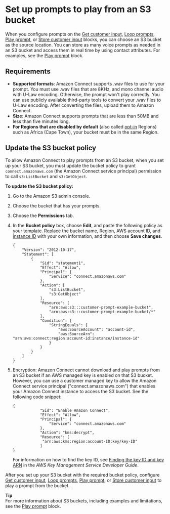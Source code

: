 # Set up prompts to play from an S3 bucket<a name="setup-prompts-s3"></a>

When you configure prompts on the [Get customer input](get-customer-input.md), [Loop prompts](loop-prompts.md), [Play prompt](play.md), or [Store customer input](store-customer-input.md) blocks, you can choose an S3 bucket as the source location\. You can store as many voice prompts as needed in an S3 bucket and access them in real time by using contact attributes\. For examples, see the [Play prompt](play.md) block\. 

## Requirements<a name="format-prompts-s3"></a>
+ **Supported formats**: Amazon Connect supports \.wav files to use for your prompt\. You must use \.wav files that are 8KHz, and mono channel audio with U\-Law encoding\. Otherwise, the prompt won't play correctly\. You can use publicly available third\-party tools to convert your \.wav files to U\-Law encoding\. After converting the files, upload them to Amazon Connect\.
+ **Size**: Amazon Connect supports prompts that are less than 50MB and less than five minutes long\.
+ **For Regions that are disabled by default** \(also called [opt\-in](https://docs.aws.amazon.com/general/latest/gr/rande-manage.html) Regions\) such as Africa \(Cape Town\), your bucket must be in the same Region\.

## Update the S3 bucket policy<a name="bucket-policy-prompts-s3"></a>

To allow Amazon Connect to play prompts from an S3 bucket, when you set up your S3 bucket, you must update the bucket policy to grant `connect.amazonaws.com` \(the Amazon Connect service principal\) permission to call `s3:ListBucket` and `s3:GetObject`\. 

**To update the S3 bucket policy:**

1. Go to the Amazon S3 admin console\. 

1. Choose the bucket that has your prompts\.

1. Choose the **Permissions** tab\.

1. In the **Bucket policy** box, choose **Edit**, and paste the following policy as your template\. Replace the bucket name, Region, AWS account ID, and [instance ID](find-instance-arn.md) with your own information, and then choose **Save changes**\. 

   ```
   {
       "Version": "2012-10-17",
       "Statement": [
           {
               "Sid": "statement1",
               "Effect": "Allow",
               "Principal": {
                   "Service": "connect.amazonaws.com"
               },
               "Action": [
                   "s3:ListBucket",
                   "s3:GetObject"
               ],
               "Resource": [
                   "arn:aws:s3:::customer-prompt-example-bucket",
                   "arn:aws:s3:::customer-prompt-example-bucket/*"
               ],
               "Condition": {
                   "StringEquals": {
                       "aws:SourceAccount": "account-id",
                       "aws:SourceArn": "arn:aws:connect:region:account-id:instance/instance-id"
                   }
               }
           }
       ]
   }
   ```

1. Encryption: Amazon Connect cannot download and play prompts from an S3 bucket if an AWS managed key is enabled on that S3 bucket\. However, you can use a customer managed key to allow the Amazon Connect service principal \("connect\.amazonaws\.com"\) that enables your Amazon Connect instance to access the S3 bucket\. See the following code snippet:

   ```
   {
               "Sid": "Enable Amazon Connect",
               "Effect": "Allow",
               "Principal": {
                   "Service": "connect.amazonaws.com"
               },
               "Action": "kms:decrypt",
               "Resource": [
               	"arn:aws:kms:region:account-ID:key/key-ID"
               ]
   }
   ```

   For information on how to find the key ID, see [Finding the key ID and key ARN](https://docs.aws.amazon.com/Ikms/latest/developerguide/find-cmk-id-arn.html) in the *AWS Key Management Service Developer Guide*\. 

After you set up your S3 bucket with the required bucket policy, configure [Get customer input](get-customer-input.md), [Loop prompts](loop-prompts.md), [Play prompt](play.md), or [Store customer input](store-customer-input.md) to play a prompt from the bucket\.

**Tip**  
For more information about S3 buckets, including examples and limitations, see the [Play prompt](play.md) block\.